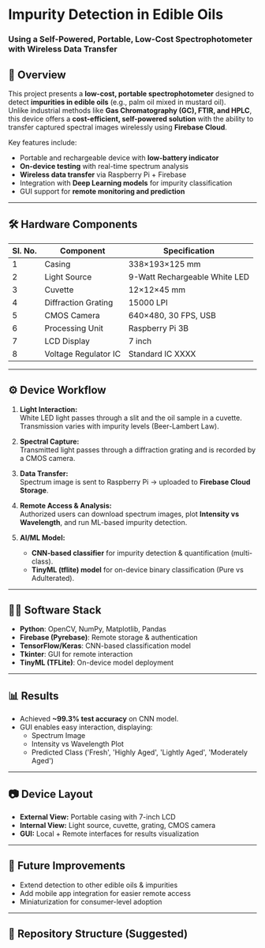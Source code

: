# Impurity Detection in Edible Oils  
### Using a Self-Powered, Portable, Low-Cost Spectrophotometer with Wireless Data Transfer

## 📌 Overview
This project presents a **low-cost, portable spectrophotometer** designed to detect **impurities in edible oils** (e.g., palm oil mixed in mustard oil).  
Unlike industrial methods like **Gas Chromatography (GC), FTIR, and HPLC**, this device offers a **cost-efficient, self-powered solution** with the ability to transfer captured spectral images wirelessly using **Firebase Cloud**.

Key features include:
- Portable and rechargeable device with **low-battery indicator**
- **On-device testing** with real-time spectrum analysis
- **Wireless data transfer** via Raspberry Pi + Firebase
- Integration with **Deep Learning models** for impurity classification
- GUI support for **remote monitoring and prediction**

---

## 🛠️ Hardware Components
| Sl. No. | Component             | Specification                          |
|---------|----------------------|----------------------------------------|
| 1       | Casing               | 338×193×125 mm                         |
| 2       | Light Source         | 9-Watt Rechargeable White LED          |
| 3       | Cuvette              | 12×12×45 mm                            |
| 4       | Diffraction Grating  | 15000 LPI                              |
| 5       | CMOS Camera          | 640×480, 30 FPS, USB                   |
| 6       | Processing Unit      | Raspberry Pi 3B                        |
| 7       | LCD Display          | 7 inch                                 |
| 8       | Voltage Regulator IC | Standard IC XXXX                       |

---

## ⚙️ Device Workflow
1. **Light Interaction:**  
   White LED light passes through a slit and the oil sample in a cuvette.  
   Transmission varies with impurity levels (Beer-Lambert Law).

2. **Spectral Capture:**  
   Transmitted light passes through a diffraction grating and is recorded by a CMOS camera.

3. **Data Transfer:**  
   Spectrum image is sent to Raspberry Pi → uploaded to **Firebase Cloud Storage**.

4. **Remote Access & Analysis:**  
   Authorized users can download spectrum images, plot **Intensity vs Wavelength**, and run ML-based impurity detection.

5. **AI/ML Model:**  
   - **CNN-based classifier** for impurity detection & quantification (multi-class).  
   - **TinyML (tflite) model** for on-device binary classification (Pure vs Adulterated).  

---

## 🧑‍💻 Software Stack
- **Python**: OpenCV, NumPy, Matplotlib, Pandas
- **Firebase (Pyrebase)**: Remote storage & authentication
- **TensorFlow/Keras**: CNN-based classification model
- **Tkinter**: GUI for remote interaction
- **TinyML (TFLite)**: On-device model deployment

---

## 📊 Results
- Achieved **~99.3% test accuracy** on CNN model.  
- GUI enables easy interaction, displaying:  
  - Spectrum Image  
  - Intensity vs Wavelength Plot  
  - Predicted Class ('Fresh', 'Highly Aged', 'Lightly Aged', 'Moderately Aged')

---

## 📷 Device Layout
- **External View:** Portable casing with 7-inch LCD  
- **Internal View:** Light source, cuvette, grating, CMOS camera  
- **GUI:** Local + Remote interfaces for results visualization  

---

## 🚀 Future Improvements
- Extend detection to other edible oils & impurities  
- Add mobile app integration for easier remote access  
- Miniaturization for consumer-level adoption  

---




## 📂 Repository Structure (Suggested)

